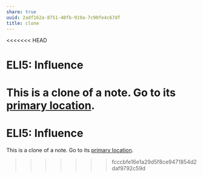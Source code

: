 ```yaml
---
share: true
uuid: 2adf162a-8751-40fb-919a-7c90fe4c67df
title: clone
---
```

<<<<<<< HEAD
# ELI5: Influence
This is a clone of a note. Go to its [primary location](/undefined).
=======
# ELI5: Influence
This is a clone of a note. Go to its [primary location](/undefined).
>>>>>>> fcccbfe16e1a29d5f8ce9471854d2daf9792c59d